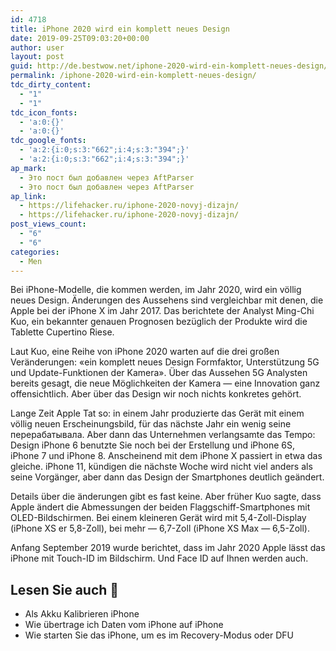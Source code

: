 ```yaml
---
id: 4718
title: iPhone 2020 wird ein komplett neues Design
date: 2019-09-25T09:03:20+00:00
author: user
layout: post
guid: http://de.bestwow.net/iphone-2020-wird-ein-komplett-neues-design/
permalink: /iphone-2020-wird-ein-komplett-neues-design/
tdc_dirty_content:
  - "1"
  - "1"
tdc_icon_fonts:
  - 'a:0:{}'
  - 'a:0:{}'
tdc_google_fonts:
  - 'a:2:{i:0;s:3:"662";i:4;s:3:"394";}'
  - 'a:2:{i:0;s:3:"662";i:4;s:3:"394";}'
ap_mark:
  - Это пост был добавлен через AftParser
  - Это пост был добавлен через AftParser
ap_link:
  - https://lifehacker.ru/iphone-2020-novyj-dizajn/
  - https://lifehacker.ru/iphone-2020-novyj-dizajn/
post_views_count:
  - "6"
  - "6"
categories:
  - Men
---
```

Bei iPhone-Modelle, die kommen werden, im Jahr 2020, wird ein völlig neues Design. Änderungen des Aussehens sind vergleichbar mit denen, die Apple bei der iPhone X im Jahr 2017. Das berichtete der Analyst Ming-Chi Kuo, ein bekannter genauen Prognosen bezüglich der Produkte wird die Tablette Cupertino Riese.

Laut Kuo, eine Reihe von iPhone 2020 warten auf die drei großen Veränderungen: «ein komplett neues Design Formfaktor, Unterstützung 5G und Update-Funktionen der Kamera». Über das Aussehen 5G Analysten bereits gesagt, die neue Möglichkeiten der Kamera — eine Innovation ganz offensichtlich. Aber über das Design wir noch nichts konkretes gehört.

Lange Zeit Apple Tat so: in einem Jahr produzierte das Gerät mit einem völlig neuen Erscheinungsbild, für das nächste Jahr ein wenig seine перерабатывала. Aber dann das Unternehmen verlangsamte das Tempo: Design iPhone 6 benutzte Sie noch bei der Erstellung und iPhone 6S, iPhone 7 und iPhone 8. Anscheinend mit dem iPhone X passiert in etwa das gleiche. iPhone 11, kündigen die nächste Woche wird nicht viel anders als seine Vorgänger, aber dann das Design der Smartphones deutlich geändert.

Details über die änderungen gibt es fast keine. Aber früher Kuo sagte, dass Apple ändert die Abmessungen der beiden Flaggschiff-Smartphones mit OLED-Bildschirmen. Bei einem kleineren Gerät wird mit 5,4-Zoll-Display (iPhone XS er 5,8-Zoll), bei mehr — 6,7-Zoll (iPhone XS Max — 6,5-Zoll).

Anfang September 2019 wurde berichtet, dass im Jahr 2020 Apple lässt das iPhone mit Touch-ID im Bildschirm. Und Face ID auf Ihnen werden auch.

<div>
  <h2 class="read-also__title">
    <span>Lesen Sie auch</span> <span>🧐 </span>
  </h2>
  
  <ul class="read-also__list">
    <li>
      Als Akku Kalibrieren iPhone
    </li>
    <li>
      Wie übertrage ich Daten vom iPhone auf iPhone
    </li>
    <li>
      Wie starten Sie das iPhone, um es im Recovery-Modus oder DFU
    </li>
  </ul>
</div>